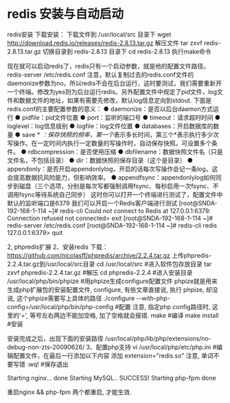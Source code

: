 # redis 安装与自动启动
redis安装
下载安装：
下载文件到 /usr/local/src 目录下
wget http://download.redis.io/releases/redis-2.8.13.tar.gz
解压文件
tar zxvf redis-2.8.13.tar.gz
切换目录到 redis-2.8.13 目录下
cd redis-2.8.13
执行make命令

现在就可以启动redis了，redis只有一个启动参数，就是他的配置文件路径。
redis-server /etc/redis.conf
注意，默认复制过去的redis.conf文件的daemonize参数为no，所以redis不会在后台运行，这时要测试，我们需要重新开一个终端。修改为yes则为后台运行redis。另外配置文件中规定了pid文件，log文件和数据文件的地址，如果有需要先修改，默认log信息定向到stdout.
下面是redis.conf的主要配置参数的意义：
  ● daemonize：是否以后台daemon方式运行
  ● pidfile：pid文件位置
  ● port：监听的端口号
  ● timeout：请求超时时间
  ● loglevel：log信息级别
  ● logfile：log文件位置
  ● databases：开启数据库的数量
  ● save * *：保存快照的频率，第一个*表示多长时间，第三个*表示执行多少次写操作。在一定时间内执行一定数量的写操作时，自动保存快照。可设置多个条件。
  ● rdbcompression：是否使用压缩
  ● dbfilename：数据快照文件名（只是文件名，不包括目录）
  ● dir：数据快照的保存目录（这个是目录）
  ● appendonly：是否开启appendonlylog，开启的话每次写操作会记一条log，这会提高数据抗风险能力，但影响效率。
  ● appendfsync：appendonlylog如何同步到磁盘（三个选项，分别是每次写都强制调用fsync、每秒启用一次fsync、不调用fsync等待系统自己同步）
这时你可以打开一个终端进行测试了，配置文件中默认的监听端口是6379
我们可以开启一个Redis客户端进行测试
[root@SNDA-192-168-1-114 ~]# redis-cli 
Could not connect to Redis at 127.0.0.1:6379: Connection refused 
not connected> exit 
[root@SNDA-192-168-1-114 ~]# redis-server /etc/redis.conf 
[root@SNDA-192-168-1-114 ~]# redis-cli 
redis 127.0.0.1:6379> quit

2, phpredis扩展
2、安装redis
下载：https://github.com/nicolasff/phpredis/archive/2.2.4.tar.gz
上传phpredis-2.2.4.tar.gz到/usr/local/src目录
cd /usr/local/src #进入软件包存放目录
tar zxvf phpredis-2.2.4.tar.gz #解压
cd phpredis-2.2.4 #进入安装目录
/usr/local/php/bin/phpize #用phpize生成configure配置文件 
phpize就是用来生成php扩展包的安装配置文件, configure, 有些文章直接说, 执行 phpize, 却没说, 这个phpize需要写上具体的路径
./configure --with-php-config=/usr/local/php/bin/php-config  #配置 注意, 指定php config路径时, 这里的'=', 等号左右两边不能加空格, 加了空格就会报错.
make  #编译
make install  #安装

安装完成之后，出现下面的安装路径
/usr/local/php/lib/php/extensions/no-debug-non-zts-20090626/
3、配置php支持
vi /usr/local/php/etc/php.ini  #编辑配置文件，在最后一行添加以下内容
添加
extension="redis.so" 注意, 单词不要写错
:wq! #保存退出

Starting nginx...  done
Starting MySQL.. SUCCESS! 
Starting php-fpm  done

重启nginx && php-fpm 两个都重启, 才能生效.

